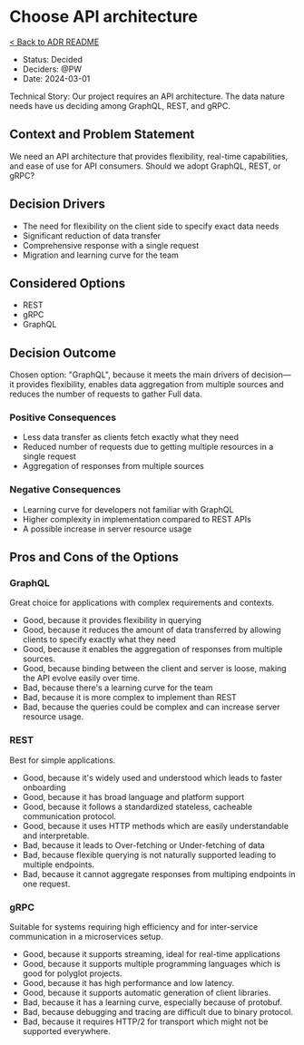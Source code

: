 # Choose API architecture

[< Back to ADR README](README.md)

* Status: Decided
* Deciders: @PW
* Date: 2024-03-01

Technical Story: Our project requires an API architecture. The data nature needs have us deciding among GraphQL, REST, and gRPC.

## Context and Problem Statement

We need an API architecture that provides flexibility, real-time capabilities, and ease of use for API consumers. Should we adopt GraphQL, REST, or gRPC?

## Decision Drivers

* The need for flexibility on the client side to specify exact data needs
* Significant reduction of data transfer
* Comprehensive response with a single request
* Migration and learning curve for the team

## Considered Options

* REST
* gRPC
* GraphQL

## Decision Outcome

Chosen option: "GraphQL", because it meets the main drivers of decision—it provides flexibility, enables data aggregation from multiple sources and reduces the number of requests to gather Full data.

### Positive Consequences

* Less data transfer as clients fetch exactly what they need
* Reduced number of requests due to getting multiple resources in a single request
* Aggregation of responses from multiple sources

### Negative Consequences

* Learning curve for developers not familiar with GraphQL
* Higher complexity in implementation compared to REST APIs
* A possible increase in server resource usage

## Pros and Cons of the Options

### GraphQL

Great choice for applications with complex requirements and contexts.

* Good, because it provides flexibility in querying
* Good, because it reduces the amount of data transferred by allowing clients to specify exactly what they need
* Good, because it enables the aggregation of responses from multiple sources.
* Good, because binding between the client and server is loose, making the API evolve easily over time.
* Bad, because there's a learning curve for the team
* Bad, because it is more complex to implement than REST
* Bad, because the queries could be complex and can increase server resource usage.

### REST

Best for simple applications.

* Good, because it's widely used and understood which leads to faster onboarding
* Good, because it has broad language and platform support
* Good, because it follows a standardized stateless, cacheable communication protocol.
* Good, because it uses HTTP methods which are easily understandable and interpretable.
* Bad, because it leads to Over-fetching or Under-fetching of data
* Bad, because flexible querying is not naturally supported leading to multiple endpoints.
* Bad, because it cannot aggregate responses from multiping endpoints in one request.

### gRPC

Suitable for systems requiring high efficiency and for inter-service communication in a microservices setup.

* Good, because it supports streaming, ideal for real-time applications
* Good, because it supports multiple programming languages which is good for polyglot projects.
* Good, because it has high performance and low latency.
* Good, because it supports automatic generation of client libraries.
* Bad, because it has a learning curve, especially because of protobuf.
* Bad, because debugging and tracing are difficult due to binary protocol.
* Bad, because it requires HTTP/2 for transport which might not be supported everywhere.